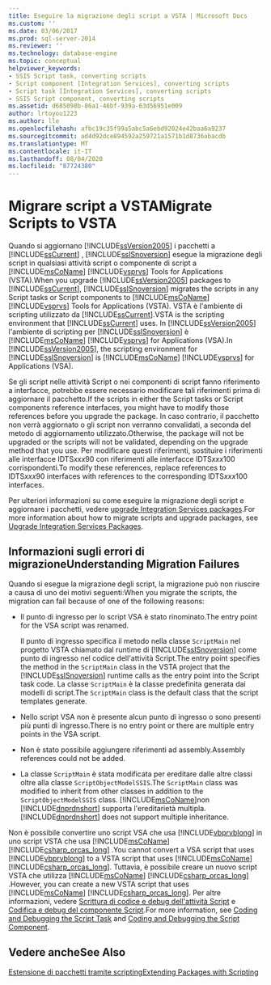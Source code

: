 ```yaml
---
title: Eseguire la migrazione degli script a VSTA | Microsoft Docs
ms.custom: ''
ms.date: 03/06/2017
ms.prod: sql-server-2014
ms.reviewer: ''
ms.technology: database-engine
ms.topic: conceptual
helpviewer_keywords:
- SSIS Script task, converting scripts
- Script component [Integration Services], converting scripts
- Script task [Integration Services], converting scripts
- SSIS Script component, converting scripts
ms.assetid: d685098b-86a1-46bf-939a-63d56951e009
author: lrtoyou1223
ms.author: lle
ms.openlocfilehash: afbc19c35f99a5abc5a6ebd92024e42baa6a9237
ms.sourcegitcommit: ad4d92dce894592a259721a1571b1d8736abacdb
ms.translationtype: MT
ms.contentlocale: it-IT
ms.lasthandoff: 08/04/2020
ms.locfileid: "87724380"
---
```

# <a name="migrate-scripts-to-vsta"></a><span data-ttu-id="b40da-102">Migrare script a VSTA</span><span class="sxs-lookup"><span data-stu-id="b40da-102">Migrate Scripts to VSTA</span></span>
  <span data-ttu-id="b40da-103">Quando si aggiornano [!INCLUDE[ssVersion2005](../../includes/ssversion2005-md.md)] i pacchetti a [!INCLUDE[ssCurrent](../../includes/sscurrent-md.md)] , [!INCLUDE[ssISnoversion](../../includes/ssisnoversion-md.md)] esegue la migrazione degli script in qualsiasi attività script o componente di script a [!INCLUDE[msCoName](../../includes/msconame-md.md)] [!INCLUDE[vsprvs](../../includes/vsprvs-md.md)] Tools for Applications (VSTA).</span><span class="sxs-lookup"><span data-stu-id="b40da-103">When you upgrade [!INCLUDE[ssVersion2005](../../includes/ssversion2005-md.md)] packages to [!INCLUDE[ssCurrent](../../includes/sscurrent-md.md)], [!INCLUDE[ssISnoversion](../../includes/ssisnoversion-md.md)] migrates the scripts in any Script tasks or Script components to [!INCLUDE[msCoName](../../includes/msconame-md.md)] [!INCLUDE[vsprvs](../../includes/vsprvs-md.md)] Tools for Applications (VSTA).</span></span> <span data-ttu-id="b40da-104">VSTA è l'ambiente di scripting utilizzato da [!INCLUDE[ssCurrent](../../includes/sscurrent-md.md)].</span><span class="sxs-lookup"><span data-stu-id="b40da-104">VSTA is the scripting environment that [!INCLUDE[ssCurrent](../../includes/sscurrent-md.md)] uses.</span></span> <span data-ttu-id="b40da-105">In [!INCLUDE[ssVersion2005](../../includes/ssversion2005-md.md)] l'ambiente di scripting per [!INCLUDE[ssISnoversion](../../includes/ssisnoversion-md.md)] è [!INCLUDE[msCoName](../../includes/msconame-md.md)] [!INCLUDE[vsprvs](../../includes/vsprvs-md.md)] for Applications (VSA).</span><span class="sxs-lookup"><span data-stu-id="b40da-105">In [!INCLUDE[ssVersion2005](../../includes/ssversion2005-md.md)], the scripting environment for [!INCLUDE[ssISnoversion](../../includes/ssisnoversion-md.md)] is [!INCLUDE[msCoName](../../includes/msconame-md.md)] [!INCLUDE[vsprvs](../../includes/vsprvs-md.md)] for Applications (VSA).</span></span>  
  
 <span data-ttu-id="b40da-106">Se gli script nelle attività Script o nei componenti di script fanno riferimento a interfacce, potrebbe essere necessario modificare tali riferimenti prima di aggiornare il pacchetto.</span><span class="sxs-lookup"><span data-stu-id="b40da-106">If the scripts in either the Script tasks or Script components reference interfaces, you might have to modify those references before you upgrade the package.</span></span> <span data-ttu-id="b40da-107">In caso contrario, il pacchetto non verrà aggiornato o gli script non verranno convalidati, a seconda del metodo di aggiornamento utilizzato.</span><span class="sxs-lookup"><span data-stu-id="b40da-107">Otherwise, the package will not be upgraded or the scripts will not be validated, depending on the upgrade method that you use.</span></span> <span data-ttu-id="b40da-108">Per modificare questi riferimenti, sostituire i riferimenti alle interfacce IDTS*xxx*90 con riferimenti alle interfacce IDTS*xxx*100 corrispondenti.</span><span class="sxs-lookup"><span data-stu-id="b40da-108">To modify these references, replace references to IDTS*xxx*90 interfaces with references to the corresponding IDTS*xxx*100 interfaces.</span></span>  
  
 <span data-ttu-id="b40da-109">Per ulteriori informazioni su come eseguire la migrazione degli script e aggiornare i pacchetti, vedere [upgrade Integration Services packages](../../integration-services/install-windows/upgrade-integration-services-packages.md).</span><span class="sxs-lookup"><span data-stu-id="b40da-109">For more information about how to migrate scripts and upgrade packages, see [Upgrade Integration Services Packages](../../integration-services/install-windows/upgrade-integration-services-packages.md).</span></span>  
  
## <a name="understanding-migration-failures"></a><span data-ttu-id="b40da-110">Informazioni sugli errori di migrazione</span><span class="sxs-lookup"><span data-stu-id="b40da-110">Understanding Migration Failures</span></span>  
 <span data-ttu-id="b40da-111">Quando si esegue la migrazione degli script, la migrazione può non riuscire a causa di uno dei motivi seguenti:</span><span class="sxs-lookup"><span data-stu-id="b40da-111">When you migrate the scripts, the migration can fail because of one of the following reasons:</span></span>  
  
-   <span data-ttu-id="b40da-112">Il punto di ingresso per lo script VSA è stato rinominato.</span><span class="sxs-lookup"><span data-stu-id="b40da-112">The entry point for the VSA script was renamed.</span></span>  
  
     <span data-ttu-id="b40da-113">Il punto di ingresso specifica il metodo nella classe `ScriptMain` nel progetto VSTA chiamato dal runtime di [!INCLUDE[ssISnoversion](../../includes/ssisnoversion-md.md)] come punto di ingresso nel codice dell'attività Script.</span><span class="sxs-lookup"><span data-stu-id="b40da-113">The entry point specifies the method in the `ScriptMain` class in the VSTA project that the [!INCLUDE[ssISnoversion](../../includes/ssisnoversion-md.md)] runtime calls as the entry point into the Script task code.</span></span> <span data-ttu-id="b40da-114">La classe `ScriptMain` è la classe predefinita generata dai modelli di script.</span><span class="sxs-lookup"><span data-stu-id="b40da-114">The `ScriptMain` class is the default class that the script templates generate.</span></span>  
  
-   <span data-ttu-id="b40da-115">Nello script VSA non è presente alcun punto di ingresso o sono presenti più punti di ingresso.</span><span class="sxs-lookup"><span data-stu-id="b40da-115">There is no entry point or there are multiple entry points in the VSA script.</span></span>  
  
-   <span data-ttu-id="b40da-116">Non è stato possibile aggiungere riferimenti ad assembly.</span><span class="sxs-lookup"><span data-stu-id="b40da-116">Assembly references could not be added.</span></span>  
  
-   <span data-ttu-id="b40da-117">La classe `ScriptMain` è stata modificata per ereditare dalle altre classi oltre alla classe `ScriptObjectModelSSIS`.</span><span class="sxs-lookup"><span data-stu-id="b40da-117">The `ScriptMain` class was modified to inherit from other classes in addition to the `ScriptObjectModelSSIS` class.</span></span> [!INCLUDE[msCoName](../../includes/msconame-md.md)]<span data-ttu-id="b40da-118">non [!INCLUDE[dnprdnshort](../../includes/dnprdnshort-md.md)] supporta l'ereditarietà multipla.</span><span class="sxs-lookup"><span data-stu-id="b40da-118">[!INCLUDE[dnprdnshort](../../includes/dnprdnshort-md.md)] does not support multiple inheritance.</span></span>  
  
 <span data-ttu-id="b40da-119">Non è possibile convertire uno script VSA che usa [!INCLUDE[vbprvblong](../../includes/vbprvblong-md.md)] in uno script VSTA che usa [!INCLUDE[msCoName](../../includes/msconame-md.md)] [!INCLUDE[csharp_orcas_long](../../includes/csharp-orcas-long-md.md)] .</span><span class="sxs-lookup"><span data-stu-id="b40da-119">You cannot convert a VSA script that uses [!INCLUDE[vbprvblong](../../includes/vbprvblong-md.md)] to a VSTA script that uses [!INCLUDE[msCoName](../../includes/msconame-md.md)] [!INCLUDE[csharp_orcas_long](../../includes/csharp-orcas-long-md.md)].</span></span> <span data-ttu-id="b40da-120">Tuttavia, è possibile creare un nuovo script VSTA che utilizza [!INCLUDE[msCoName](../../includes/msconame-md.md)] [!INCLUDE[csharp_orcas_long](../../includes/csharp-orcas-long-md.md)] .</span><span class="sxs-lookup"><span data-stu-id="b40da-120">However, you can create a new VSTA script that uses [!INCLUDE[msCoName](../../includes/msconame-md.md)] [!INCLUDE[csharp_orcas_long](../../includes/csharp-orcas-long-md.md)].</span></span> <span data-ttu-id="b40da-121">Per altre informazioni, vedere [Scrittura di codice e debug dell'attività Script](../../integration-services/control-flow/script-task.md) e [Codifica e debug del componente Script](../../integration-services/data-flow/transformations/script-component.md).</span><span class="sxs-lookup"><span data-stu-id="b40da-121">For more information, see [Coding and Debugging the Script Task](../../integration-services/control-flow/script-task.md) and [Coding and Debugging the Script Component](../../integration-services/data-flow/transformations/script-component.md).</span></span>  
  
## <a name="see-also"></a><span data-ttu-id="b40da-122">Vedere anche</span><span class="sxs-lookup"><span data-stu-id="b40da-122">See Also</span></span>  
 [<span data-ttu-id="b40da-123">Estensione di pacchetti tramite scripting</span><span class="sxs-lookup"><span data-stu-id="b40da-123">Extending Packages with Scripting</span></span>](../../relational-databases/server-management-objects-smo/tasks/scripting.md)  
  
  
